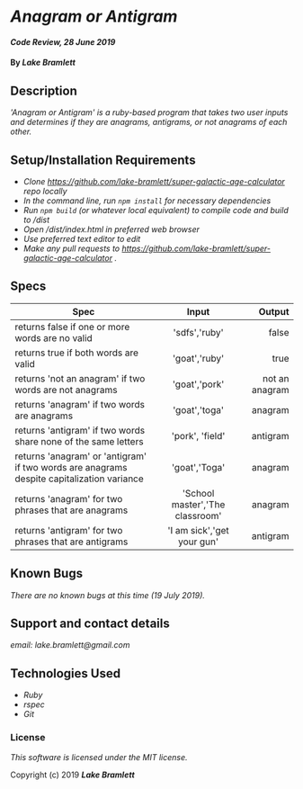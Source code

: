# _Anagram or Antigram_

#### _Code Review, 28 June 2019_

#### By _**Lake Bramlett**_

## Description

_'Anagram or Antigram' is a ruby-based program that takes two user inputs and determines if they are anagrams, antigrams, or not anagrams of each other._

## Setup/Installation Requirements

* _Clone https://github.com/lake-bramlett/super-galactic-age-calculator repo locally_
* _In the command line, run `npm install` for necessary dependencies_
* _Run `npm build` (or whatever local equivalent) to compile code and build to /dist_
* _Open /dist/index.html in preferred web browser_
* _Use preferred text editor to edit_
* _Make any pull requests to https://github.com/lake-bramlett/super-galactic-age-calculator ._

## Specs
|Spec|Input|Output|
|---- |:---:|----:|
| returns false if one or more words are no valid | 'sdfs','ruby' | false |
| returns true if both words are valid | 'goat','ruby' | true |
| returns 'not an anagram' if two words are not anagrams | 'goat','pork'| not an anagram |
| returns 'anagram' if two words are anagrams | 'goat','toga' | anagram |
| returns 'antigram' if two words share none of the same letters | 'pork', 'field' | antigram |
| returns 'anagram' or 'antigram' if two words are anagrams despite capitalization variance | 'goat','Toga' | anagram |
| returns 'anagram' for two phrases that are anagrams |'School master','The classroom'  | anagram |
| returns 'antigram' for two phrases that are antigrams | 'I am sick','get your gun' | antigram |

  ## Known Bugs

  _There are no known bugs at this time (19 July 2019)._

  ## Support and contact details

  _email: lake.bramlett@gmail.com_

  ## Technologies Used


  * _Ruby_
  * _rspec_
  * _Git_


  ### License

  *This software is licensed under the MIT license.*

  Copyright (c) 2019 **_Lake Bramlett_**
